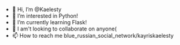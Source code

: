 - 👋 Hi, I’m @Kaelesty
- 👀 I’m interested in Python!
- 🌱 I’m currently learning Flask!
- 💞️ I am't looking to collaborate on anyone(
- 📫 How to reach me blue_russian_social_network/kayriskaelesty
